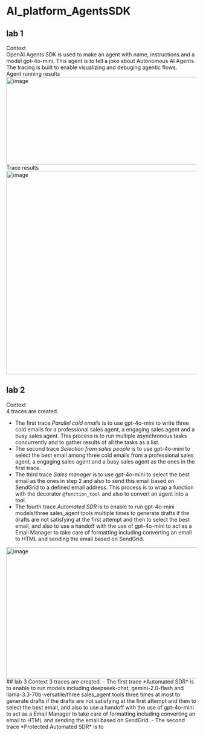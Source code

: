 # AI_platform_AgentsSDK  
## lab 1
Context   
OpenAI Agents SDK is used to make an agent with name, instructions and a model gpt-4o-mini. This agent is to tell a joke about Autonomous AI Agents. The tracing is built to enable visualizing and debuging agentic flows.  
Agent running results  
<img width="687" height="231" alt="image" src="https://github.com/user-attachments/assets/3ae58a26-4104-4097-a09f-1927f7f77bbf" />    
Trace results    
<img width="1126" height="537" alt="image" src="https://github.com/user-attachments/assets/79ca9975-41a2-4016-ac95-29434cf0ccc0" />  
## lab 2  
Context  
4 traces are created. 
- The first trace *Parallel cold emails* is to use gpt-4o-mini to write three cold emails for a professional sales agent, a engaging sales agent and a busy sales agent. This process is to run multiple asynchronous tasks concurrently and to gather results of all the tasks as a list.  
- The second trace *Selection from sales people* is to use gpt-4o-mini to select the best email among three cold emails from a professional sales agent, a engaging sales agent and a busy sales agent as the ones in the first trace.  
- The third trace *Sales manager* is to use gpt-4o-mini to select the best email as the ones in step 2 and also to send this email based on SendGrid to a defined email address. This process is to wrap a function with the decorator `@function_tool` and also to convert an agent into a tool.      
- The fourth trace *Automated SDR* is to enable to run gpt-4o-mini models/three sales_agent tools multiple times to generate drafts if the drafts are not satisfying at the first attempt and then to select the best email, and also to use a handoff with the use of gpt-4o-mini to act as a Email Manager to take care of formatting including converting an email to HTML and sending the email based on SendGrid.        
<img width="1197" height="346" alt="image" src="https://github.com/user-attachments/assets/c80bbfb6-f101-443d-ad24-f588947c2f33" />  
## lab 3    
Context  
3 traces are created.  
- The first trace *Automated SDR* is to enable to run models including deepseek-chat, gemini-2.0-flash and llama-3.3-70b-versatile/three sales_agent tools three times at most to generate drafts if the drafts are not satisfying at the first attempt and then to select the best email, and also to use a handoff with the use of gpt-4o-mini to act as a Email Manager to take care of formatting including converting an email to HTML and sending the email based on SendGrid.
- The second trace *Protected Automated SDR* is to     






